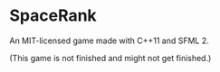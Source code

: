 # SpaceRank

An MIT-licensed game made with C++11 and SFML 2.

(This game is not finished and might not get finished.)
